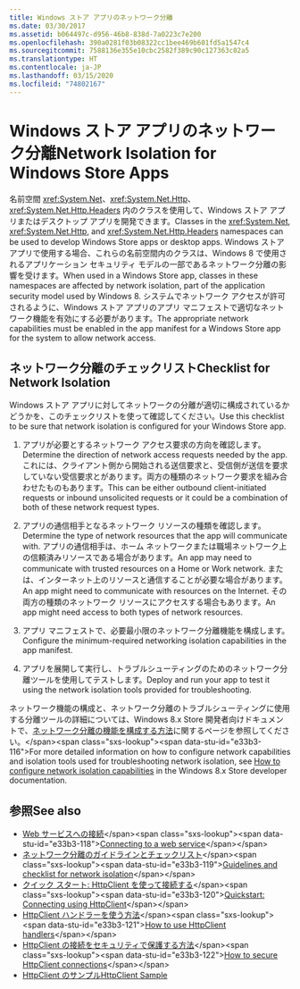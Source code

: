 ```yaml
---
title: Windows ストア アプリのネットワーク分離
ms.date: 03/30/2017
ms.assetid: b064497c-d956-46b8-838d-7a0223c7e200
ms.openlocfilehash: 390a0281f03b08322cc1bee469b601fd5a1547c4
ms.sourcegitcommit: 7588136e355e10cbc2582f389c90c127363c02a5
ms.translationtype: HT
ms.contentlocale: ja-JP
ms.lasthandoff: 03/15/2020
ms.locfileid: "74802167"
---
```

# <a name="network-isolation-for-windows-store-apps"></a><span data-ttu-id="e33b3-102">Windows ストア アプリのネットワーク分離</span><span class="sxs-lookup"><span data-stu-id="e33b3-102">Network Isolation for Windows Store Apps</span></span>

<span data-ttu-id="e33b3-103">名前空間 <xref:System.Net>、<xref:System.Net.Http>、<xref:System.Net.Http.Headers> 内のクラスを使用して、Windows ストア アプリまたはデスクトップ アプリを開発できます。</span><span class="sxs-lookup"><span data-stu-id="e33b3-103">Classes in the <xref:System.Net>, <xref:System.Net.Http>, and <xref:System.Net.Http.Headers> namespaces can be used to develop Windows Store  apps  or desktop apps.</span></span> <span data-ttu-id="e33b3-104">Windows ストア アプリで使用する場合、これらの名前空間内のクラスは、Windows 8 で使用されるアプリケーション セキュリティ モデルの一部であるネットワーク分離の影響を受けます。</span><span class="sxs-lookup"><span data-stu-id="e33b3-104">When used in a Windows Store app, classes in these namespaces are affected by network isolation, part of the application security model used by Windows 8.</span></span> <span data-ttu-id="e33b3-105">システムでネットワーク アクセスが許可されるように、Windows ストア アプリのアプリ マニフェストで適切なネットワーク機能を有効にする必要があります。</span><span class="sxs-lookup"><span data-stu-id="e33b3-105">The appropriate network capabilities must be enabled in the app manifest for a Windows Store app for the system to allow network access.</span></span>  
  
## <a name="checklist-for-network-isolation"></a><span data-ttu-id="e33b3-106">ネットワーク分離のチェックリスト</span><span class="sxs-lookup"><span data-stu-id="e33b3-106">Checklist for Network Isolation</span></span>  

<span data-ttu-id="e33b3-107">Windows ストア アプリに対してネットワークの分離が適切に構成されているかどうかを、このチェックリストを使って確認してください。</span><span class="sxs-lookup"><span data-stu-id="e33b3-107">Use this checklist to be sure that network isolation is configured for your Windows Store app.</span></span>  
  
1. <span data-ttu-id="e33b3-108">アプリが必要とするネットワーク アクセス要求の方向を確認します。</span><span class="sxs-lookup"><span data-stu-id="e33b3-108">Determine the direction of network access requests needed by the app.</span></span> <span data-ttu-id="e33b3-109">これには、クライアント側から開始される送信要求と、受信側が送信を要求していない受信要求とがあります。両方の種類のネットワーク要求を組み合わせたものもあります。</span><span class="sxs-lookup"><span data-stu-id="e33b3-109">This can be either outbound client-initiated requests or inbound unsolicited requests or it could be a combination of both of these network request types.</span></span>  
  
2. <span data-ttu-id="e33b3-110">アプリの通信相手となるネットワーク リソースの種類を確認します。</span><span class="sxs-lookup"><span data-stu-id="e33b3-110">Determine the type of network resources that the app will communicate with.</span></span> <span data-ttu-id="e33b3-111">アプリの通信相手は、ホーム ネットワークまたは職場ネットワーク上の信頼済みリソースである場合があります。</span><span class="sxs-lookup"><span data-stu-id="e33b3-111">An app may need to communicate with trusted resources on a Home or Work network.</span></span> <span data-ttu-id="e33b3-112">または、インターネット上のリソースと通信することが必要な場合があります。</span><span class="sxs-lookup"><span data-stu-id="e33b3-112">An app might need to communicate with resources on the Internet.</span></span> <span data-ttu-id="e33b3-113">その両方の種類のネットワーク リソースにアクセスする場合もあります。</span><span class="sxs-lookup"><span data-stu-id="e33b3-113">An app might need access to both types of network resources.</span></span>  
  
3. <span data-ttu-id="e33b3-114">アプリ マニフェストで、必要最小限のネットワーク分離機能を構成します。</span><span class="sxs-lookup"><span data-stu-id="e33b3-114">Configure the minimum-required networking isolation capabilities in the app manifest.</span></span>  
  
4. <span data-ttu-id="e33b3-115">アプリを展開して実行し、トラブルシューティングのためのネットワーク分離ツールを使用してテストします。</span><span class="sxs-lookup"><span data-stu-id="e33b3-115">Deploy and run your app to test it using the network isolation tools provided for troubleshooting.</span></span>  
  
<span data-ttu-id="e33b3-116">ネットワーク機能の構成と、ネットワーク分離のトラブルシューティングに使用する分離ツールの詳細については、Windows 8.x Store 開発者向けドキュメントで、[ネットワーク分離の機能を構成する方法](https://docs.microsoft.com/previous-versions/windows/apps/hh770532(v=win.10))に関するページを参照してください。</span><span class="sxs-lookup"><span data-stu-id="e33b3-116">For more detailed information on how to configure network capabilities and isolation tools used for troubleshooting network isolation, see [How to configure network isolation capabilities](https://docs.microsoft.com/previous-versions/windows/apps/hh770532(v=win.10)) in the Windows 8.x Store developer documentation.</span></span>
  
## <a name="see-also"></a><span data-ttu-id="e33b3-117">参照</span><span class="sxs-lookup"><span data-stu-id="e33b3-117">See also</span></span>

- <span data-ttu-id="e33b3-118">[Web サービスへの接続](https://docs.microsoft.com/previous-versions/windows/apps/hh761504(v=win.10))</span><span class="sxs-lookup"><span data-stu-id="e33b3-118">[Connecting to a web service](https://docs.microsoft.com/previous-versions/windows/apps/hh761504(v=win.10))</span></span>
- <span data-ttu-id="e33b3-119">[ネットワーク分離のガイドラインとチェックリスト](https://docs.microsoft.com/previous-versions/windows/apps/hh770532(v=win.10))</span><span class="sxs-lookup"><span data-stu-id="e33b3-119">[Guidelines and checklist for network isolation](https://docs.microsoft.com/previous-versions/windows/apps/hh770532(v=win.10))</span></span>
- <span data-ttu-id="e33b3-120">[クイック スタート: HttpClient を使って接続する](https://docs.microsoft.com/previous-versions/windows/apps/hh781239(v=win.10))</span><span class="sxs-lookup"><span data-stu-id="e33b3-120">[Quickstart: Connecting using HttpClient](https://docs.microsoft.com/previous-versions/windows/apps/hh781239(v=win.10))</span></span>
- <span data-ttu-id="e33b3-121">[HttpClient ハンドラーを使う方法](https://docs.microsoft.com/previous-versions/windows/apps/hh781241(v=win.10))</span><span class="sxs-lookup"><span data-stu-id="e33b3-121">[How to use HttpClient handlers](https://docs.microsoft.com/previous-versions/windows/apps/hh781241(v=win.10))</span></span>
- <span data-ttu-id="e33b3-122">[HttpClient の接続をセキュリティで保護する方法](https://docs.microsoft.com/previous-versions/windows/apps/hh781240(v=win.10))</span><span class="sxs-lookup"><span data-stu-id="e33b3-122">[How to secure HttpClient connections](https://docs.microsoft.com/previous-versions/windows/apps/hh781240(v=win.10))</span></span>
- [<span data-ttu-id="e33b3-123">HttpClient のサンプル</span><span class="sxs-lookup"><span data-stu-id="e33b3-123">HttpClient Sample</span></span>](https://code.msdn.microsoft.com/windowsapps/HttpClient-sample-55700664)
